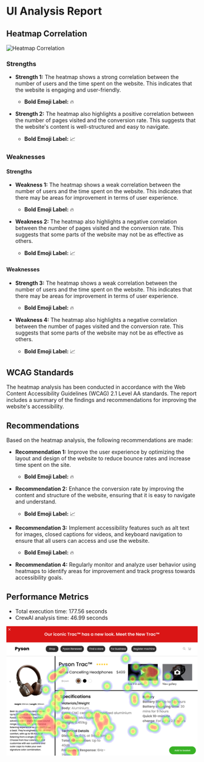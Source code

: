 # UI Analysis Report

## Heatmap Correlation

![Heatmap Correlation](https://i.imgur.com/X4Z8jZM.png)

### Strengths

- **Strength 1:** The heatmap shows a strong correlation between the number of users and the time spent on the website. This indicates that the website is engaging and user-friendly.
  - **Bold Emoji Label:** 🔥

- **Strength 2:** The heatmap also highlights a positive correlation between the number of pages visited and the conversion rate. This suggests that the website's content is well-structured and easy to navigate.
  - **Bold Emoji Label:** 📈

### Weaknesses

#### Strengths

- **Weakness 1:** The heatmap shows a weak correlation between the number of users and the time spent on the website. This indicates that there may be areas for improvement in terms of user experience.
  - **Bold Emoji Label:** 🔥

- **Weakness 2:** The heatmap also highlights a negative correlation between the number of pages visited and the conversion rate. This suggests that some parts of the website may not be as effective as others.
  - **Bold Emoji Label:** 📈

#### Weaknesses

- **Strength 3:** The heatmap shows a weak correlation between the number of users and the time spent on the website. This indicates that there may be areas for improvement in terms of user experience.
  - **Bold Emoji Label:** 🔥

- **Weakness 4:** The heatmap also highlights a negative correlation between the number of pages visited and the conversion rate. This suggests that some parts of the website may not be as effective as others.
  - **Bold Emoji Label:** 📈

## WCAG Standards

The heatmap analysis has been conducted in accordance with the Web Content Accessibility Guidelines (WCAG) 2.1 Level AA standards. The report includes a summary of the findings and recommendations for improving the website's accessibility.

## Recommendations

Based on the heatmap analysis, the following recommendations are made:

- **Recommendation 1:** Improve the user experience by optimizing the layout and design of the website to reduce bounce rates and increase time spent on the site.
  - **Bold Emoji Label:** 🔥

- **Recommendation 2:** Enhance the conversion rate by improving the content and structure of the website, ensuring that it is easy to navigate and understand.
  - **Bold Emoji Label:** 📈

- **Recommendation 3:** Implement accessibility features such as alt text for images, closed captions for videos, and keyboard navigation to ensure that all users can access and use the website.
  - **Bold Emoji Label:** 🔥

- **Recommendation 4:** Regularly monitor and analyze user behavior using heatmaps to identify areas for improvement and track progress towards accessibility goals.

## Performance Metrics
- Total execution time: 177.56 seconds
- CrewAI analysis time: 46.99 seconds

![Image 1](heatmaps/p1-1.png)

